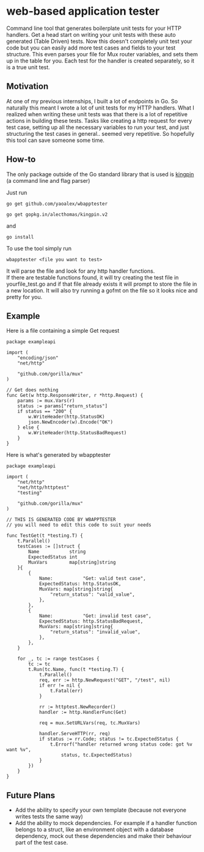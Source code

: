 # web-based application tester

Command line tool that generates boilerplate unit tests for your HTTP handlers. Get a head start on writing your unit tests with these auto generated (Table Driven) tests. Now this doesn't completely unit test your code but you can easily add more test cases and fields to your test structure. This even parses your file for Mux router variables, and sets them up in the table for you. Each test for the handler is created separately, so it is a true unit test.

## Motivation

At one of my previous internships, I built a lot of endpoints in Go. So naturally this meant I wrote a lot of unit tests for my HTTP handlers. What I realized when writing these unit tests was that there is a lot of repetitive actions in building these tests. Tasks like creating a http request for every test case, setting up all the necessary variables to run your test, and just structuring the test cases in general.. seemed very repetitive. So hopefully this tool can save someone some time.

## How-to

The only package outside of the Go standard library that is used is [kingpin](https://github.com/alecthomas/kingpin) (a command line and flag parser)

Just run

`go get github.com/yaoalex/wbapptester`

`go get gopkg.in/alecthomas/kingpin.v2`

and

`go install`

To use the tool simply run

`wbapptester <file you want to test>`

It will parse the file and look for any http handler functions.  
If there are testable functions found, it will try creating the test file in yourfile_test.go and if that file already exists it will prompt to store the file in a new location. It will also try running a gofmt on the file so it looks nice and pretty for you.

## Example

Here is a file containing a simple Get request

```
package exampleapi

import (
	"encoding/json"
	"net/http"

	"github.com/gorilla/mux"
)

// Get does nothing
func Get(w http.ResponseWriter, r *http.Request) {
	params := mux.Vars(r)
	status := params["return_status"]
	if status == "200" {
		w.WriteHeader(http.StatusOK)
		json.NewEncoder(w).Encode("OK")
	} else {
		w.WriteHeader(http.StatusBadRequest)
	}
}
```

Here is what's generated by wbapptester

```
package exampleapi

import (
	"net/http"
	"net/http/httptest"
	"testing"

	"github.com/gorilla/mux"
)

// THIS IS GENERATED CODE BY WBAPPTESTER
// you will need to edit this code to suit your needs

func TestGet(t *testing.T) {
	t.Parallel()
	testCases := []struct {
		Name           string
		ExpectedStatus int
		MuxVars        map[string]string
	}{
		{
			Name:           "Get: valid test case",
			ExpectedStatus: http.StatusOK,
			MuxVars: map[string]string{
				"return_status": "valid_value",
			},
		},
		{
			Name:           "Get: invalid test case",
			ExpectedStatus: http.StatusBadRequest,
			MuxVars: map[string]string{
				"return_status": "invalid_value",
			},
		},
	}

	for _, tc := range testCases {
		tc := tc
		t.Run(tc.Name, func(t *testing.T) {
			t.Parallel()
			req, err := http.NewRequest("GET", "/test", nil)
			if err != nil {
				t.Fatal(err)
			}

			rr := httptest.NewRecorder()
			handler := http.HandlerFunc(Get)

			req = mux.SetURLVars(req, tc.MuxVars)

			handler.ServeHTTP(rr, req)
			if status := rr.Code; status != tc.ExpectedStatus {
				t.Errorf("handler returned wrong status code: got %v want %v",
					status, tc.ExpectedStatus)
			}
		})
	}
}
```

## Future Plans

- Add the ability to specify your own template (because not everyone writes tests the same way)
- Add the ability to mock dependencies. For example if a handler function belongs to a struct, like an environment object with a database dependency, mock out these dependencies and make their behaviour part of the test case.
